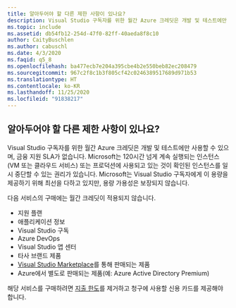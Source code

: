 ```yaml
---
title: 알아두어야 할 다른 제한 사항이 있나요?
description: Visual Studio 구독자를 위한 월간 Azure 크레딧은 개발 및 테스트에만 사용할 수 있으며, 금융 지원 SLA가 없습...
ms.topic: include
ms.assetid: db54fb12-254d-47f0-82ff-40aeda8f8c10
author: CaityBuschlen
ms.author: cabuschl
ms.date: 4/3/2020
ms.faqid: q5_8
ms.openlocfilehash: ba477ecb7e204a395cbe4b2e550beb82ec208479
ms.sourcegitcommit: 967c2f8c1b3f805cf42c0246389517689d971b53
ms.translationtype: HT
ms.contentlocale: ko-KR
ms.lasthandoff: 11/25/2020
ms.locfileid: "91838217"
---
```

## <a name="are-there-any-other-limitations-i-should-be-aware-of"></a>알아두어야 할 다른 제한 사항이 있나요?

Visual Studio 구독자를 위한 월간 Azure 크레딧은 개발 및 테스트에만 사용할 수 있으며, 금융 지원 SLA가 없습니다. Microsoft는 120시간 넘게 계속 실행되는 인스턴스(VM 또는 클라우드 서비스) 또는 프로덕션에 사용되고 있는 것이 확인된 인스턴스를 일시 중단할 수 있는 권리가 있습니다. Microsoft는 Visual Studio 구독자에게 이 용량을 제공하기 위해 최선을 다하고 있지만, 용량 가용성은 보장되지 않습니다.

다음 서비스의 구매에는 월간 크레딧이 적용되지 않습니다.

- 지원 플랜
- 애플리케이션 정보
- Visual Studio 구독
- Azure DevOps
- Visual Studio 앱 센터
- 타사 브랜드 제품
- [Visual Studio Marketplace](https://marketplace.visualstudio.com/)를 통해 판매되는 제품
- Azure에서 별도로 판매되는 제품(예: Azure Active Directory Premium)

해당 서비스를 구매하려면 [지출 한도](https://docs.microsoft.com/azure/billing/billing-spending-limit)를 제거하고 청구에 사용할 신용 카드를 제공해야 합니다.
